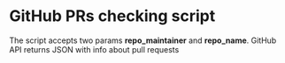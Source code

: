 # GitHub PRs checking script

The script accepts two params **repo_maintainer** and **repo_name**. GitHub API returns JSON with info about pull requests

